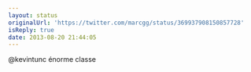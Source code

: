 ```yaml
---
layout: status
originalUrl: 'https://twitter.com/marcgg/status/369937908150857728'
isReply: true
date: 2013-08-20 21:44:05
---
```


@kevintunc énorme classe
